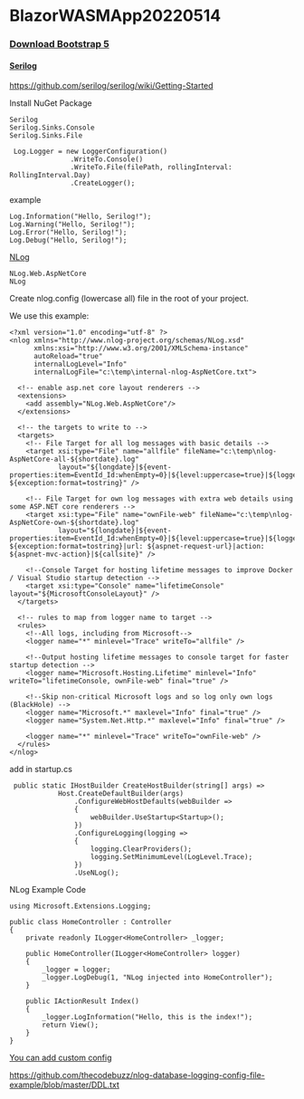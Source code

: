 # BlazorWASMApp20220514

### [Download Bootstrap 5](https://getbootstrap.com/docs/5.0/getting-started/download/)


#### [Serilog](https://serilog.net/)

https://github.com/serilog/serilog/wiki/Getting-Started

Install NuGet Package
```
Serilog
Serilog.Sinks.Console
Serilog.Sinks.File
```

```
 Log.Logger = new LoggerConfiguration()
               .WriteTo.Console()
               .WriteTo.File(filePath, rollingInterval: RollingInterval.Day)
               .CreateLogger();
```

example
```
Log.Information("Hello, Serilog!");
Log.Warning("Hello, Serilog!");
Log.Error("Hello, Serilog!");
Log.Debug("Hello, Serilog!");
```

[NLog](https://nlog-project.org/config/)
```
NLog.Web.AspNetCore
NLog
```
Create nlog.config (lowercase all) file in the root of your project.

We use this example:
```
<?xml version="1.0" encoding="utf-8" ?>
<nlog xmlns="http://www.nlog-project.org/schemas/NLog.xsd"
      xmlns:xsi="http://www.w3.org/2001/XMLSchema-instance"
      autoReload="true"
      internalLogLevel="Info"
      internalLogFile="c:\temp\internal-nlog-AspNetCore.txt">

  <!-- enable asp.net core layout renderers -->
  <extensions>
    <add assembly="NLog.Web.AspNetCore"/>
  </extensions>

  <!-- the targets to write to -->
  <targets>
    <!-- File Target for all log messages with basic details -->
    <target xsi:type="File" name="allfile" fileName="c:\temp\nlog-AspNetCore-all-${shortdate}.log"
            layout="${longdate}|${event-properties:item=EventId_Id:whenEmpty=0}|${level:uppercase=true}|${logger}|${message} ${exception:format=tostring}" />

    <!-- File Target for own log messages with extra web details using some ASP.NET core renderers -->
    <target xsi:type="File" name="ownFile-web" fileName="c:\temp\nlog-AspNetCore-own-${shortdate}.log"
            layout="${longdate}|${event-properties:item=EventId_Id:whenEmpty=0}|${level:uppercase=true}|${logger}|${message} ${exception:format=tostring}|url: ${aspnet-request-url}|action: ${aspnet-mvc-action}|${callsite}" />

    <!--Console Target for hosting lifetime messages to improve Docker / Visual Studio startup detection -->
    <target xsi:type="Console" name="lifetimeConsole" layout="${MicrosoftConsoleLayout}" />
  </targets>

  <!-- rules to map from logger name to target -->
  <rules>
    <!--All logs, including from Microsoft-->
    <logger name="*" minlevel="Trace" writeTo="allfile" />

    <!--Output hosting lifetime messages to console target for faster startup detection -->
    <logger name="Microsoft.Hosting.Lifetime" minlevel="Info" writeTo="lifetimeConsole, ownFile-web" final="true" />

    <!--Skip non-critical Microsoft logs and so log only own logs (BlackHole) -->
    <logger name="Microsoft.*" maxlevel="Info" final="true" />
    <logger name="System.Net.Http.*" maxlevel="Info" final="true" />
    
    <logger name="*" minlevel="Trace" writeTo="ownFile-web" />
  </rules>
</nlog>
```

add in startup.cs
```
 public static IHostBuilder CreateHostBuilder(string[] args) =>
            Host.CreateDefaultBuilder(args)
                .ConfigureWebHostDefaults(webBuilder =>
                {
                    webBuilder.UseStartup<Startup>();
                })
                .ConfigureLogging(logging =>
                {
                    logging.ClearProviders();
                    logging.SetMinimumLevel(LogLevel.Trace);
                })
                .UseNLog();
```
NLog Example Code
```
using Microsoft.Extensions.Logging;

public class HomeController : Controller
{
    private readonly ILogger<HomeController> _logger;

    public HomeController(ILogger<HomeController> logger)
    {
        _logger = logger;
        _logger.LogDebug(1, "NLog injected into HomeController");
    }

    public IActionResult Index()
    {
        _logger.LogInformation("Hello, this is the index!");
        return View();
    }
}
```
[You can add custom config](https://nlog-project.org/config/)


https://github.com/thecodebuzz/nlog-database-logging-config-file-example/blob/master/DDL.txt